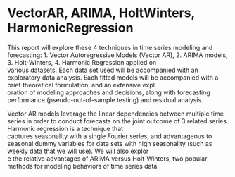 # VectorAR, ARIMA, HoltWinters, HarmonicRegression

This report will explore these 4 techniques in time series modeling and forecasting: 1. Vector Autoregressive Models (Vector AR), 2. ARIMA models, 3. Holt-Winters, 4. Harmonic Regression applied on\
 various datasets. Each data set used will be accompanied with an exploratory data analysis. Each fitted models will be accompanied with a brief theoretical formulation, and an extensive expl\
oration of modeling approaches and decisions, along with forecasting performance (pseudo-out-of-sample testing) and residual analysis.

Vector AR models leverage the linear dependencies between multiple time series in order to conduct forecasts on the joint outcome of 3 related series. Harmonic regression is a technique that \
captures seasonality with a single Fourier series, and advantageous to seasonal dummy variables for data sets with high seasonality (such as weekly data that we will use). We will also explor\
e the relative advantages of ARIMA versus Holt-Winters, two popular methods for modeling behaviors of time series data.
